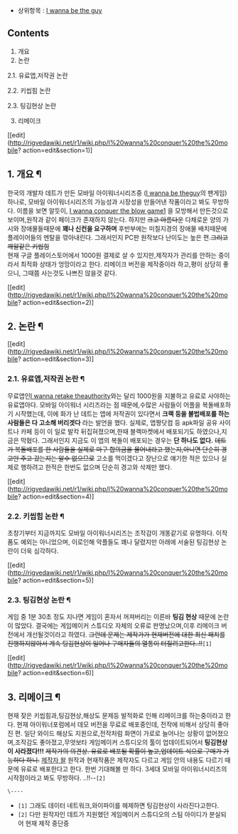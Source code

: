  * 상위항목 : [I wanna be the guy](I%20wanna%20be%20the%20guy.md)  

## Contents

    

1. 개요 
2. 논란 
    

2.1. 유료앱,저작권 논란

2.2. 키씹힘 논란

2.3. 팅김현상 논란

3. 리메이크 

[[edit](http://rigvedawiki.net/r1/wiki.php/I%20wanna%20conquer%20the%20mobile?
action=edit&section=1)]

## 1. 개요 ¶

한국의 개발자 데트가 만든 모바일 아이워너시리즈중 ([I wanna be theguy](I%20wanna%20be%20the%20guy.md)의 팬게임)하나로, 모바일 아이워너시리즈의 가능성과 시장성을 만들어낸
작품이라고 봐도 무방하다. 이름을 보면 알듯이, [I wanna conquer the blow game1](I%20wanna%20conquer%20the%20blow%20game%201.md) 을 모방해서 만든것으로 보이며,원작과 같이
페이크가 존재하지 않는다. 하지만 <del>크고 아름다운</del> 다채로운 양의 가시와 장애물들때문에 **꽤나 신컨을 요구하며**
후반부에는 미칠지경의 장애물 배치때문에 플레이어들의 멘탈을 깎아내린다. 그래서인지 PC판 원작보다 난이도는 높은 편.<del>그리고 깨알같은
키씹힘</del>  
현재 구글 플레이스토어에서 1000원 결제로 살 수 있지만,제작자가 관리를 안하는 중이라서 최적화 상태가 엉망이라고 한다. 리메이크 버전을
제작중이라 하고,평이 상당히 좋으니, 그때쯤 사는것도 나쁘진 않을것 같다.

  

[[edit](http://rigvedawiki.net/r1/wiki.php/I%20wanna%20conquer%20the%20mobile?
action=edit&section=2)]

## 2. 논란 ¶

[[edit](http://rigvedawiki.net/r1/wiki.php/I%20wanna%20conquer%20the%20mobile?
action=edit&section=3)]

### 2.1. 유료앱,저작권 논란 ¶

무료앱인[I wanna retake theauthority](I%20wanna%20retake%20the%20authority.md)와는 달리 1000원을 지불하고 유료로
사야하는 유료앱아다. 모바일 아이워너 시리즈라는 점 때문에,수많은 사람들이 어플을 복돌배포하기 시작했는데, 이에 화가 난 데트는 앱에
저작권이 있다면서 **크랙 등을 불법배포를 하는 사람들은 다 고소해 버리겟다** 라는 발언을 했다. 실제로, 앱짱닷컴 등 apk파일 공유
사이트나 카페 등이 이 일로 발칵 뒤집혀졌으며,한때 블랙마켓에서 배포되기도 하였으나,지금은 막혔다. 그래서인지 지금도 이 앱의 복돌이
배포되는 경우는 **단 하나도 없다.** <del>데트가 복돌배포를 한 사람들을 실제로 마구 합의금을 물어내라고 했는지,아니면 단순히 경고만
주고 갔는지는 알수 없으므로</del> 고소를 먹이겠다고 장난으로 얘기한 적은 있으나 실제로 행하려고 한적은 한번도 없으며 단순히 경고와
삭제만 했다.

  

[[edit](http://rigvedawiki.net/r1/wiki.php/I%20wanna%20conquer%20the%20mobile?
action=edit&section=4)]

### 2.2. 키씹힘 논란 ¶

초창기부터 지금까지도 모바일 아이워너시리즈는 조작감이 개똥같기로 유명하다. 이작품도 예외는 아니었으며, 이로인해 악플들도 꽤나 달렸지만
아래에 서술된 팅김현상 논란이 더욱 심각하다.

  

[[edit](http://rigvedawiki.net/r1/wiki.php/I%20wanna%20conquer%20the%20mobile?
action=edit&section=5)]

### 2.3. 팅김현상 논란 ¶

게임 중 1분 30초 정도 지나면 게임이 혼자서 꺼져버리는 이른바 **팅김 현상** 때문에 논란이 많았다. 결국에는 게임메이커 스튜디오
자체의 오류로 판명났으며,이후 리메이크 버전에서 개선될것이라고 하였다. <del>그런데 문제는 제작가가 현재버전에 대한 최신 패치를
진행하지않아서 계속 팅김현상이 일어나 구매자들의 열통이 터질려고한다..!!</del>`[1]`

  

[[edit](http://rigvedawiki.net/r1/wiki.php/I%20wanna%20conquer%20the%20mobile?
action=edit&section=6)]

## 3. 리메이크 ¶

현재 잦은 키씹힘과,팅김현상,해상도 문제등 발적화로 인해 리메이크를 하는중이라고 한다. 현재 아이워너포럼에서 데모 버전을 무료로 배포중인데,
전작에 비해서 상당히 좋아진 편. 일단 와이드 해상도 지원으로,전작처럼 화면이 가로로 늘어나는 상황이 없어졌으며,조작감도 좋아졌고,무엇보타
게임메이커 스튜디오의 툴이 업데이트되어서 **팅김현상이 사라졌다!!!** <del>제작가의 의견상. 유료로 배포될 확률이 높고,업데이트
식으로 구매가 가능하다 하니.</del> [제작자 왈](http://cafe.naver.com/guyfan/7757) 원작과 현재작품은
제작자도 다르고 게임 안의 내용도 다르기 때문에 유료로 배포한다고 한다. 한번 기대해볼 만 하다. 3세대 모바일 아이워너시리즈의 시작점이라고
봐도 무방하다. ..!!--`[2]`

`\----`

  * `[1]` 그래도 데이터 네트워크,와이파이를 헤제하면 팅김현상이 사라진다고한다.
  * `[2]` 다만 원작자인 데트가 지원했던 게임메이커 스튜디오의 스팀 아이디가 분실되어 현재 제작 중단중

